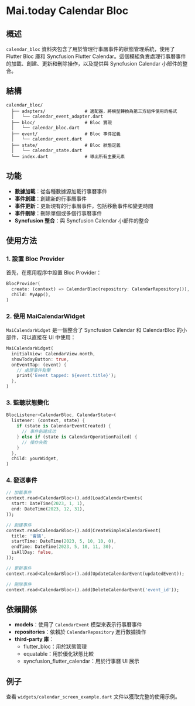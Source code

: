 # Mai.today Calendar Bloc

## 概述

`calendar_bloc` 資料夾包含了用於管理行事曆事件的狀態管理系統，使用了 Flutter Bloc 庫和 Syncfusion Flutter Calendar。這個模組負責處理行事曆事件的加載、創建、更新和刪除操作，以及提供與 Syncfusion Calendar 小部件的整合。

## 結構

```
calendar_bloc/
  ├── adapters/               # 適配器，將模型轉換為第三方組件使用的格式
  │   └── calendar_event_adapter.dart
  ├── bloc/                   # Bloc 實現
  │   └── calendar_bloc.dart
  ├── event/                  # Bloc 事件定義
  │   └── calendar_event.dart
  ├── state/                  # Bloc 狀態定義
  │   └── calendar_state.dart
  └── index.dart              # 導出所有主要元素
```

## 功能

- **數據加載**：從各種數據源加載行事曆事件
- **事件創建**：創建新的行事曆事件
- **事件更新**：更新現有的行事曆事件，包括移動事件和變更時間
- **事件刪除**：刪除單個或多個行事曆事件
- **Syncfusion 整合**：與 Syncfusion Calendar 小部件的整合

## 使用方法

### 1. 設置 Bloc Provider

首先，在應用程序中設置 Bloc Provider：

```dart
BlocProvider(
  create: (context) => CalendarBloc(repository: CalendarRepository()),
  child: MyApp(),
)
```

### 2. 使用 MaiCalendarWidget

`MaiCalendarWidget` 是一個整合了 Syncfusion Calendar 和 CalendarBloc 的小部件，可以直接在 UI 中使用：

```dart
MaiCalendarWidget(
  initialView: CalendarView.month,
  showTodayButton: true,
  onEventTap: (event) {
    // 處理事件點擊
    print('Event tapped: ${event.title}');
  },
)
```

### 3. 監聽狀態變化

```dart
BlocListener<CalendarBloc, CalendarState>(
  listener: (context, state) {
    if (state is CalendarEventCreated) {
      // 事件創建成功
    } else if (state is CalendarOperationFailed) {
      // 操作失敗
    }
  },
  child: yourWidget,
)
```

### 4. 發送事件

```dart
// 加載事件
context.read<CalendarBloc>().add(LoadCalendarEvents(
  start: DateTime(2023, 1, 1),
  end: DateTime(2023, 12, 31),
));

// 創建事件
context.read<CalendarBloc>().add(CreateSimpleCalendarEvent(
  title: '會議',
  startTime: DateTime(2023, 5, 10, 10, 0),
  endTime: DateTime(2023, 5, 10, 11, 30),
  isAllDay: false,
));

// 更新事件
context.read<CalendarBloc>().add(UpdateCalendarEvent(updatedEvent));

// 刪除事件
context.read<CalendarBloc>().add(DeleteCalendarEvent('event_id'));
```

## 依賴關係

- **models**：使用了 `CalendarEvent` 模型來表示行事曆事件
- **repositories**：依賴於 `CalendarRepository` 進行數據操作
- **third-party 庫**：
  - flutter_bloc：用於狀態管理
  - equatable：用於優化狀態比較
  - syncfusion_flutter_calendar：用於行事曆 UI 展示

## 例子

查看 `widgets/calendar_screen_example.dart` 文件以獲取完整的使用示例。

